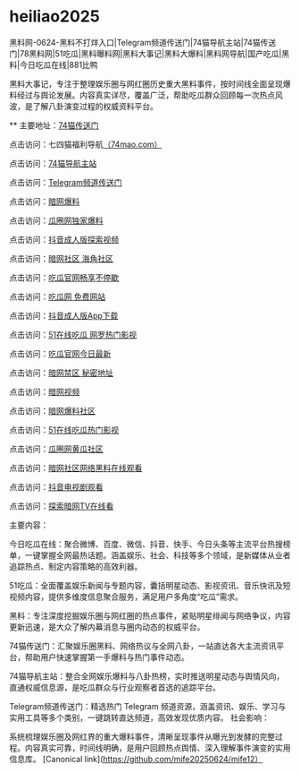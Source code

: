 # heiliao2025
黑料网-0624-黑料不打烊入口|Telegram频道传送门|74猫导航主站|74猫传送门|78黑料网|51吃瓜|黑料曝料网|黑料大事记|黑料大爆料|黑料网导航|国产吃瓜|黑料|今日吃瓜在线|881比鸭

黑料大事记，专注于整理娱乐圈与网红圈历史重大黑料事件，按时间线全面呈现爆料经过与舆论发展。内容真实详尽，覆盖广泛，帮助吃瓜群众回顾每一次热点风波，是了解八卦演变过程的权威资料平台。

** 主要地址：<a href="https://74mao.com/">74猫传送门</a>

点击访问：七四猫福利导航<a href="https://74mao.com/">（74mao.com）</a>

点击访问：<a href="https://74mao.com/">74猫导航主站</a>

点击访问：<a href="https://74mao.com/">Telegram频道传送门</a>

点击访问：<a href="https://aw6-10.pages.dev/">暗网爆料</a>

点击访问：<a href="https://cg6-43.pages.dev/">瓜圈网独家爆料</a>

点击访问：<a href="https://dy1-05.pages.dev/">抖音成人版探索视频</a>

点击访问：<a href="https://aw2-06.pages.dev/">暗网社区 海角社区</a>

点击访问：<a href="https://cg2-49.pages.dev/">吃瓜官网畅享不停歇</a>

点击访问：<a href="https://cg3-47.pages.dev/">吃瓜网 免费网站</a>

点击访问：<a href="https://dy6-05.pages.dev/">抖音成人版App下载</a>

点击访问：<a href="https://cg10-48.pages.dev/">51在线吃瓜  网罗热门影视</a>

点击访问：<a href="https://cg2-41.pages.dev/">吃瓜官网今日最新</a>

点击访问：<a href="https://aw4-02.pages.dev/">暗网禁区 秘密地址</a>

点击访问：<a href="https://aw8-14.pages.dev/">暗网视频</a>

点击访问：<a  href="https://aw3-05.pages.dev/">暗网爆料社区</a>

点击访问：<a  href="https://cg10-39.pages.dev/">51在线吃瓜热门影视</a>

点击访问：<a href="https://cg6-45.pages.dev/">瓜圈网黄瓜社区</a>

点击访问：<a href="https://aw1-04.pages.dev/">暗网社区网络黑料在线观看</a>

点击访问：<a href="https://dy10-06.pages.dev/">抖音电视剧观看</a>

点击访问：<a href="https://aw9-04.pages.dev/">探索暗网TV在线看</a>

主要内容：

今日吃瓜在线：聚合微博、百度、微信、抖音、快手、今日头条等主流平台热搜榜单，一键掌握全网最热话题。涵盖娱乐、社会、科技等多个领域，是新媒体从业者追踪热点、制定内容策略的高效利器。

51吃瓜：全面覆盖娱乐新闻与专题内容，囊括明星动态、影视资讯、音乐快讯及短视频内容，提供多维度信息聚合服务，满足用户多角度“吃瓜”需求。

黑料：专注深度挖掘娱乐圈与网红圈的热点事件，紧贴明星绯闻与网络争议，内容更新迅速，是大众了解内幕消息与圈内动态的权威平台。

74猫传送门：汇聚娱乐圈黑料、网络热议与全网八卦，一站直达各大主流资讯平台，帮助用户快速掌握第一手爆料与热门事件动态。

74猫导航主站：整合全网娱乐爆料与八卦热榜，实时推送明星动态与舆情风向，直通权威信息源，是吃瓜群众与行业观察者首选的追踪平台。

Telegram频道传送门：精选热门 Telegram 频道资源，涵盖资讯、娱乐、学习与实用工具等多个类别，一键跳转直达频道，高效发现优质内容。
社会影响：

系统梳理娱乐圈及网红界的重大爆料事件，清晰呈现事件从曝光到发酵的完整过程。内容真实可靠，时间线明确，是用户回顾热点舆情、深入理解事件演变的实用信息库。
[Canonical link](https://github.com/mife20250624/mife12）
